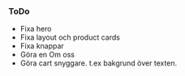 ### ToDo

- Fixa hero
- Fixa layout och product cards
- Fixa knappar
- Göra en Om oss
- Göra cart snyggare. t.ex bakgrund över texten.
